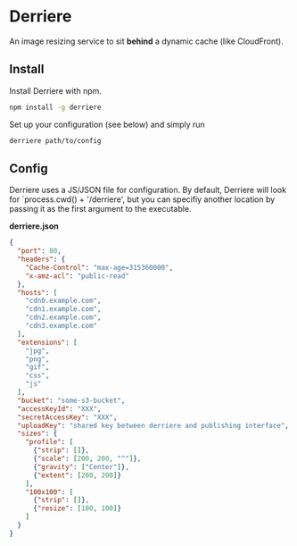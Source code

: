# Derriere

An image resizing service to sit **behind** a dynamic cache (like CloudFront).

## Install

Install Derriere with npm.

```bash
npm install -g derriere
```

Set up your configuration (see below) and simply run

```bash
derriere path/to/config
```

## Config

Derriere uses a JS/JSON file for configuration. By default, Derriere will look
for `process.cwd() + '/derriere', but you can specifiy another location by
passing it as the first argument to the executable.

**derriere.json**
```json
{
  "port": 80,
  "headers": {
    "Cache-Control": "max-age=315360000",
    "x-amz-acl": "public-read"
  },
  "hosts": [
    "cdn0.example.com",
    "cdn1.example.com",
    "cdn2.example.com",
    "cdn3.example.com"
  ],
  "extensions": [
    "jpg",
    "png",
    "gif",
    "css",
    "js"
  ],
  "bucket": "some-s3-bucket",
  "accessKeyId": "XXX",
  "secretAccessKey": "XXX",
  "uploadKey": "shared key between derriere and publishing interface",
  "sizes": {
    "profile": [
      {"strip": []},
      {"scale": [200, 200, "^"]},
      {"gravity": ["Center"]},
      {"extent": [200, 200]}
    ],
    "100x100": [
      {"strip": []},
      {"resize": [100, 100]}
    ]
  }
}
```
